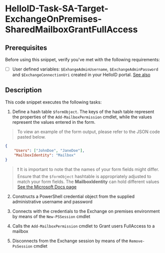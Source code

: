 # HelloID-Task-SA-Target-ExchangeOnPremises-SharedMailboxGrantFullAccess

## Prerequisites
Before using this snippet, verify you've met with the following requirements:

- [ ] User defined variables: `$ExhangeAdminUsername`, `$ExchangeAdminPassword` and `$ExchangeConnectionUri` created in your HelloID portal. [See also](https://docs.helloid.com/en/variables/custom-variables.html)

## Description

This code snippet executes the following tasks:

1. Define a hash table `$formObject`. The keys of the hash table represent the properties of the `Add-MailboxPermission` cmdlet, while the values represent the values entered in the form.

> To view an example of the form output, please refer to the JSON code pasted below.

```json
{
    "Users": ["JohnDoe", "JaneDoe"],
    "MailboxIdentity": "Mailbox"
}
```

> :exclamation: It is important to note that the names of your form fields might differ. Ensure that the `$formObject` hashtable is appropriately adjusted to match your form fields.
> The **MailboxIdentity** can hold different values [See the Microsoft Docs page](https://learn.microsoft.com/en-us/powershell/module/exchange/add-mailboxpermission?view=exchange-ps)

2. Constructs a PowerShell credential object from the supplied administrative username and password

3. Connects with the credentials to the Exchange on premises environment by means of the `New-PSSession` cmdlet

4. Calls the `Add-MailboxPermission` cmdlet to Grant users FullAccess to a mailbox

5. Disconnects from the Exchange session by means of the `Remove-PsSession` cmdlet

